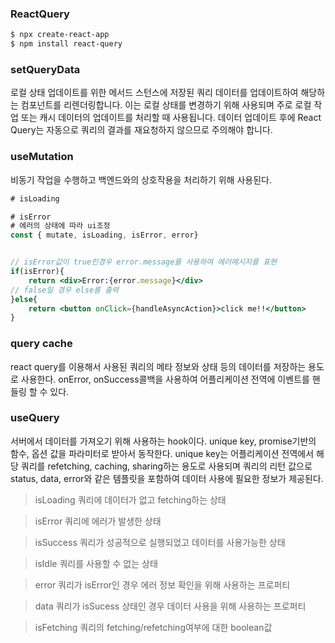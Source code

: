 ### ReactQuery

```sh
$ npx create-react-app
$ npm install react-query
```
### setQueryData
로컬 상태 업데이트를 위한 메서드
스턴스에 저장된 쿼리 데이터를 업데이트하여 해당하는 컴포넌트를 리렌더링합니다. 이는 로컬 상태를 변경하기 위해 사용되며 
주로 로컬 작업 또는 캐시 데이터의 업데이트를 처리할 때 사용됩니다. 데이터 업데이트 후에 React Query는 자동으로 쿼리의 결과를 재요청하지 않으므로 주의해야 합니다. 

### useMutation
비동기 작업을 수행하고 백엔드와의 상호작용을 처리하기 위해 사용된다.
```jsx
# isLoading

# isError
# 에러의 상태에 따라 ui조정
const { mutate, isLoading, isError, error}


// isError값이 true인경우 error.message를 사용하여 에러메시지를 표현
if(isError){
    return <div>Error:{error.message}</div>
// false일 경우 else를 출력
}else{
    return <button onClick={handleAsyncAction}>click me!!</button>
}
```

### query cache
react query를 이용해서 사용된 쿼리의 메타 정보와 상태 등의 데이터를 저장하는 용도로 사용한다.
onError, onSuccess콜백을 사용하여 어플리케이션 전역에 이벤트를 핸들링 할 수 있다.


### useQuery
서버에서 데이터를 가져오기 위해 사용하는 hook이다.
unique key, promise기반의 함수, 옵션 값을 파라미터로 받아서 동작한다.
unique key는 어플리케이션 전역에서 해당 쿼리를 refetching, caching, sharing하는 용도로 사용되며
쿼리의 리턴 값으로 status, data, error와 같은 템플릿을 포함하여 데이터 사용에 필요한 정보가 제공된다.

>isLoading
쿼리에 데이터가 없고 fetching하는 상태

>isError
쿼리에 에러가 발생한 상태

>isSuccess
쿼리가 성공적으로 실행되었고 데이터를 사용가능한 상태

> isIdle
쿼리를 사용할 수 없는 상태

> error
쿼리가 isError인 경우 에러 정보 확인을 위해 사용하는 프로퍼티

> data
쿼리가 isSucess 상태인 경우 데이터 사용을 위해 사용하는 프로퍼티

> isFetching
쿼리의 fetching/refetching여부에 대한 boolean값
